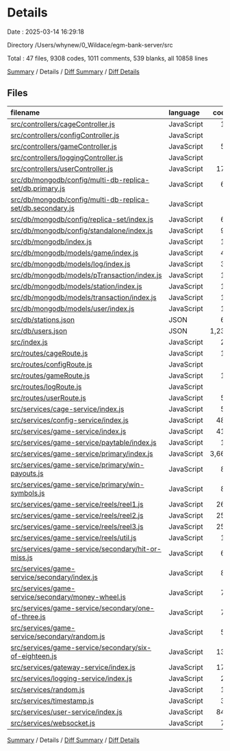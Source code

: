 # Details

Date : 2025-03-14 16:29:18

Directory /Users/whynew/0_Wildace/egm-bank-server/src

Total : 47 files,  9308 codes, 1011 comments, 539 blanks, all 10858 lines

[Summary](results.md) / Details / [Diff Summary](diff.md) / [Diff Details](diff-details.md)

## Files
| filename | language | code | comment | blank | total |
| :--- | :--- | ---: | ---: | ---: | ---: |
| [src/controllers/cageController.js](/src/controllers/cageController.js) | JavaScript | 17 | 17 | 5 | 39 |
| [src/controllers/configController.js](/src/controllers/configController.js) | JavaScript | 8 | 17 | 3 | 28 |
| [src/controllers/gameController.js](/src/controllers/gameController.js) | JavaScript | 56 | 18 | 13 | 87 |
| [src/controllers/loggingController.js](/src/controllers/loggingController.js) | JavaScript | 8 | 17 | 4 | 29 |
| [src/controllers/userController.js](/src/controllers/userController.js) | JavaScript | 174 | 17 | 14 | 205 |
| [src/db/mongodb/config/multi-db-replica-set/db.primary.js](/src/db/mongodb/config/multi-db-replica-set/db.primary.js) | JavaScript | 64 | 29 | 10 | 103 |
| [src/db/mongodb/config/multi-db-replica-set/db.secondary.js](/src/db/mongodb/config/multi-db-replica-set/db.secondary.js) | JavaScript | 0 | 0 | 1 | 1 |
| [src/db/mongodb/config/replica-set/index.js](/src/db/mongodb/config/replica-set/index.js) | JavaScript | 65 | 29 | 11 | 105 |
| [src/db/mongodb/config/standalone/index.js](/src/db/mongodb/config/standalone/index.js) | JavaScript | 91 | 28 | 14 | 133 |
| [src/db/mongodb/index.js](/src/db/mongodb/index.js) | JavaScript | 14 | 21 | 3 | 38 |
| [src/db/mongodb/models/game/index.js](/src/db/mongodb/models/game/index.js) | JavaScript | 44 | 31 | 10 | 85 |
| [src/db/mongodb/models/log/index.js](/src/db/mongodb/models/log/index.js) | JavaScript | 32 | 17 | 3 | 52 |
| [src/db/mongodb/models/pTransaction/index.js](/src/db/mongodb/models/pTransaction/index.js) | JavaScript | 12 | 18 | 3 | 33 |
| [src/db/mongodb/models/station/index.js](/src/db/mongodb/models/station/index.js) | JavaScript | 13 | 38 | 7 | 58 |
| [src/db/mongodb/models/transaction/index.js](/src/db/mongodb/models/transaction/index.js) | JavaScript | 15 | 26 | 4 | 45 |
| [src/db/mongodb/models/user/index.js](/src/db/mongodb/models/user/index.js) | JavaScript | 15 | 38 | 7 | 60 |
| [src/db/stations.json](/src/db/stations.json) | JSON | 68 | 0 | 1 | 69 |
| [src/db/users.json](/src/db/users.json) | JSON | 1,237 | 0 | 1 | 1,238 |
| [src/index.js](/src/index.js) | JavaScript | 23 | 19 | 8 | 50 |
| [src/routes/cageRoute.js](/src/routes/cageRoute.js) | JavaScript | 14 | 17 | 3 | 34 |
| [src/routes/configRoute.js](/src/routes/configRoute.js) | JavaScript | 7 | 18 | 1 | 26 |
| [src/routes/gameRoute.js](/src/routes/gameRoute.js) | JavaScript | 12 | 17 | 4 | 33 |
| [src/routes/logRoute.js](/src/routes/logRoute.js) | JavaScript | 6 | 19 | 3 | 28 |
| [src/routes/userRoute.js](/src/routes/userRoute.js) | JavaScript | 52 | 24 | 8 | 84 |
| [src/services/cage-service/index.js](/src/services/cage-service/index.js) | JavaScript | 53 | 17 | 14 | 84 |
| [src/services/config-service/index.js](/src/services/config-service/index.js) | JavaScript | 488 | 42 | 10 | 540 |
| [src/services/game-service/index.js](/src/services/game-service/index.js) | JavaScript | 418 | 29 | 45 | 492 |
| [src/services/game-service/paytable/index.js](/src/services/game-service/paytable/index.js) | JavaScript | 18 | 18 | 4 | 40 |
| [src/services/game-service/primary/index.js](/src/services/game-service/primary/index.js) | JavaScript | 3,667 | 62 | 108 | 3,837 |
| [src/services/game-service/primary/win-payouts.js](/src/services/game-service/primary/win-payouts.js) | JavaScript | 88 | 18 | 12 | 118 |
| [src/services/game-service/primary/win-symbols.js](/src/services/game-service/primary/win-symbols.js) | JavaScript | 88 | 17 | 10 | 115 |
| [src/services/game-service/reels/reel1.js](/src/services/game-service/reels/reel1.js) | JavaScript | 265 | 17 | 12 | 294 |
| [src/services/game-service/reels/reel2.js](/src/services/game-service/reels/reel2.js) | JavaScript | 255 | 17 | 12 | 284 |
| [src/services/game-service/reels/reel3.js](/src/services/game-service/reels/reel3.js) | JavaScript | 255 | 17 | 12 | 284 |
| [src/services/game-service/reels/util.js](/src/services/game-service/reels/util.js) | JavaScript | 10 | 17 | 2 | 29 |
| [src/services/game-service/secondary/hit-or-miss.js](/src/services/game-service/secondary/hit-or-miss.js) | JavaScript | 62 | 18 | 8 | 88 |
| [src/services/game-service/secondary/index.js](/src/services/game-service/secondary/index.js) | JavaScript | 83 | 17 | 7 | 107 |
| [src/services/game-service/secondary/money-wheel.js](/src/services/game-service/secondary/money-wheel.js) | JavaScript | 77 | 18 | 9 | 104 |
| [src/services/game-service/secondary/one-of-three.js](/src/services/game-service/secondary/one-of-three.js) | JavaScript | 76 | 18 | 7 | 101 |
| [src/services/game-service/secondary/random.js](/src/services/game-service/secondary/random.js) | JavaScript | 53 | 18 | 8 | 79 |
| [src/services/game-service/secondary/six-of-eighteen.js](/src/services/game-service/secondary/six-of-eighteen.js) | JavaScript | 133 | 18 | 8 | 159 |
| [src/services/gateway-service/index.js](/src/services/gateway-service/index.js) | JavaScript | 176 | 45 | 16 | 237 |
| [src/services/logging-service/index.js](/src/services/logging-service/index.js) | JavaScript | 28 | 17 | 6 | 51 |
| [src/services/random.js](/src/services/random.js) | JavaScript | 11 | 17 | 4 | 32 |
| [src/services/timestamp.js](/src/services/timestamp.js) | JavaScript | 39 | 19 | 11 | 69 |
| [src/services/user-service/index.js](/src/services/user-service/index.js) | JavaScript | 847 | 39 | 61 | 947 |
| [src/services/websocket.js](/src/services/websocket.js) | JavaScript | 71 | 21 | 12 | 104 |

[Summary](results.md) / Details / [Diff Summary](diff.md) / [Diff Details](diff-details.md)
